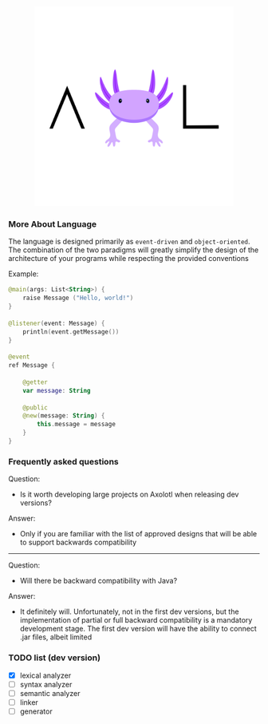 <div align="center">
  <img src="icon.png" width="400">
</div>

### More About Language

The language is
designed primarily as
`event-driven` and
`object-oriented`.
The combination of the two paradigms will greatly simplify the design of the architecture of your programs while
respecting the provided conventions

Example:

````kotlin
@main(args: List<String>) {
    raise Message ("Hello, world!")
}

@listener(event: Message) {
    println(event.getMessage())
}

@event
ref Message {

    @getter
    var message: String

    @public
    @new(message: String) {
        this.message = message
    }
}

````

### Frequently asked questions

Question:

* Is it worth developing large projects on Axolotl when releasing dev versions?

Answer:

* Only if you are familiar with the list of approved designs that will be able to support backwards compatibility

---
Question:

* Will there be backward compatibility with Java?

Answer:

* It definitely will. Unfortunately, not in the first dev versions, but the implementation of partial or full backward
  compatibility is a mandatory development stage. The first dev version will have the ability to connect .jar files,
  albeit limited

### TODO list (dev version)

- [x] lexical analyzer
- [ ] syntax analyzer
- [ ] semantic analyzer
- [ ] linker
- [ ] generator
